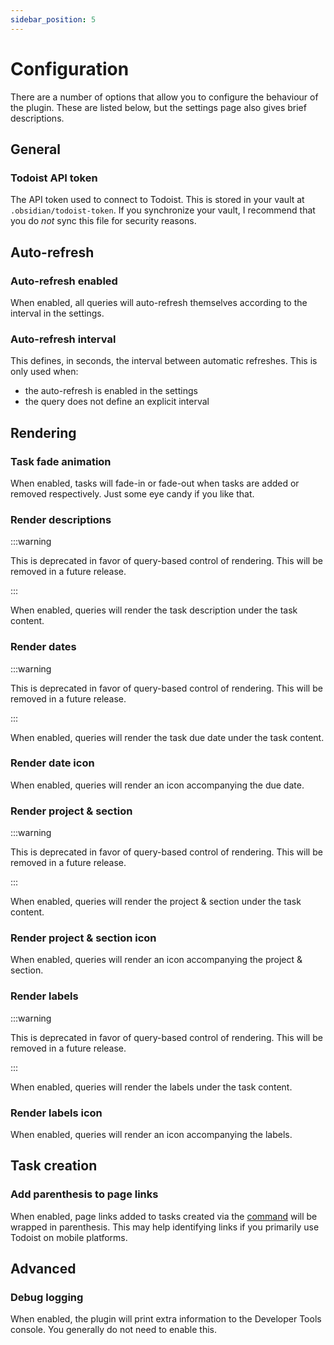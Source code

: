 ```yaml
---
sidebar_position: 5
---
```


# Configuration

There are a number of options that allow you to configure the behaviour of the plugin. These are listed below, but the settings page also gives brief descriptions.

## General

### Todoist API token

The API token used to connect to Todoist. This is stored in your vault at `.obsidian/todoist-token`. If you synchronize your vault, I recommend that you do _not_ sync this file for security reasons.

## Auto-refresh

### Auto-refresh enabled

When enabled, all queries will auto-refresh themselves according to the interval in the settings.

### Auto-refresh interval

This defines, in seconds, the interval between automatic refreshes. This is only used when:

- the auto-refresh is enabled in the settings
- the query does not define an explicit interval

## Rendering

### Task fade animation

When enabled, tasks will fade-in or fade-out when tasks are added or removed respectively. Just some eye candy if you like that.

### Render descriptions

:::warning

This is deprecated in favor of query-based control of rendering. This will be removed in a future release.

:::

When enabled, queries will render the task description under the task content.

### Render dates

:::warning

This is deprecated in favor of query-based control of rendering. This will be removed in a future release.

:::

When enabled, queries will render the task due date under the task content.

### Render date icon

When enabled, queries will render an icon accompanying the due date.

### Render project & section

:::warning

This is deprecated in favor of query-based control of rendering. This will be removed in a future release.

:::

When enabled, queries will render the project & section under the task content.

### Render project & section icon

When enabled, queries will render an icon accompanying the project & section.

### Render labels

:::warning

This is deprecated in favor of query-based control of rendering. This will be removed in a future release.

:::

When enabled, queries will render the labels under the task content.

### Render labels icon

When enabled, queries will render an icon accompanying the labels.

## Task creation

### Add parenthesis to page links

When enabled, page links added to tasks created via the [command](./commands/add-task) will be wrapped in parenthesis. This may help identifying links if you primarily use Todoist on mobile platforms.

## Advanced

### Debug logging

When enabled, the plugin will print extra information to the Developer Tools console. You generally do not need to enable this.
